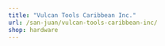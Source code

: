 ```yaml
---
title: "Vulcan Tools Caribbean Inc."
url: /san-juan/vulcan-tools-caribbean-inc/
shop: hardware
---
```

